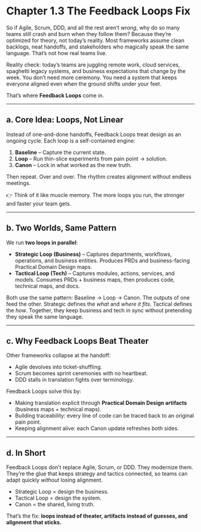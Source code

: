 # Chapter 1.3 The Feedback Loops Fix

So if Agile, Scrum, DDD, and all the rest aren’t *wrong*, why do so many teams still crash and burn when they follow them? Because they’re optimized for theory, not today’s reality. Most frameworks assume clean backlogs, neat handoffs, and stakeholders who magically speak the same language. That’s not how real teams live.

Reality check: today’s teams are juggling remote work, cloud services, spaghetti legacy systems, and business expectations that change by the week. You don’t need more ceremony. You need a system that keeps everyone aligned even when the ground shifts under your feet.

That’s where **Feedback Loops** come in.

---

## a. Core Idea: Loops, Not Linear

Instead of one-and-done handoffs, Feedback Loops treat design as an ongoing cycle. Each loop is a self-contained engine:

1. **Baseline** – Capture the current state.
2. **Loop** – Run thin-slice experiments from pain point → solution.
3. **Canon** – Lock in what worked as the new truth.

Then repeat. Over and over. The rhythm creates alignment without endless meetings.

👉 Think of it like muscle memory. The more loops you run, the stronger and faster your team gets.

---

## b. Two Worlds, Same Pattern

We run **two loops in parallel**:

* **Strategic Loop (Business)** – Captures departments, workflows, operations, and business entities. Produces PRDs and business-facing Practical Domain Design maps.
* **Tactical Loop (Tech)** – Captures modules, actions, services, and models. Consumes PRDs + business maps, then produces code, technical maps, and docs.

Both use the same pattern: Baseline → Loop → Canon. The outputs of one feed the other. Strategic defines the *what* and *where it fits*. Tactical defines the *how*. Together, they keep business and tech in sync without pretending they speak the same language.

---

## c. Why Feedback Loops Beat Theater

Other frameworks collapse at the handoff:

* Agile devolves into ticket-shuffling.
* Scrum becomes sprint ceremonies with no heartbeat.
* DDD stalls in translation fights over terminology.

Feedback Loops solve this by:

* Making translation explicit through **Practical Domain Design artifacts** (business maps + technical maps).
* Building traceability: every line of code can be traced back to an original pain point.
* Keeping alignment alive: each Canon update refreshes both sides.

---

## d. In Short

Feedback Loops don’t replace Agile, Scrum, or DDD. They modernize them. They’re the glue that keeps strategy and tactics connected, so teams can adapt quickly *without* losing alignment.

* Strategic Loop = design the business.
* Tactical Loop = design the system.
* Canon = the shared, living truth.

That’s the fix: **loops instead of theater, artifacts instead of guesses, and alignment that sticks.**
